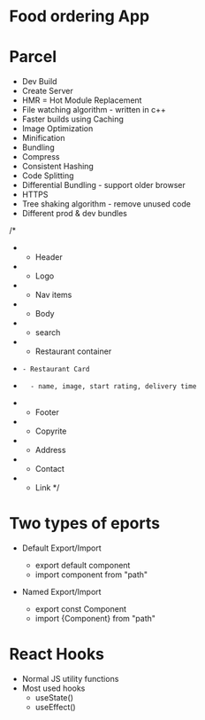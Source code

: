 # Food ordering App


# Parcel
- Dev Build
- Create Server
- HMR = Hot Module Replacement
- File watching algorithm - written in c++
- Faster builds using Caching
- Image Optimization
- Minification
- Bundling
- Compress
- Consistent Hashing
- Code Splitting
- Differential Bundling - support older browser
- HTTPS
- Tree shaking algorithm - remove unused code
- Different prod & dev bundles

/*
 * - Header
 *   - Logo
 *   - Nav items
 * - Body
 *   - search
 *   - Restaurant container
 *     - Restaurant Card
 *       - name, image, start rating, delivery time
 * - Footer
 *    - Copyrite
 *    - Address
 *    - Contact
 *    - Link
 */


 # Two types of eports

- Default Export/Import
    - export default component
    - import component from "path"

- Named Export/Import
    - export const Component
    - import {Component} from "path"

# React Hooks
- Normal JS utility functions
- Most used hooks
    - useState()
    - useEffect() 